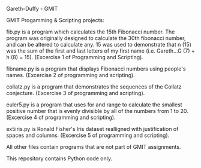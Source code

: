 Gareth-Duffy - GMIT

GMIT Progamming & Scripting projects:

fib.py is a program which calculates the 15th Fibonacci number. The program was originally designed to calculate the 30th fibonacci number, and can be altered to calculate any. 15 was used to demonstrate that n (15) was the sum of the first and last letters of my first name (i.e. Gareth...G (7) + h (8) = 15). (Excercise 1 of Programming and Scripting).

fibname.py is a program that displays Fibonacci numbers using people's names. (Excercise 2 of programming and scripting).

collatz.py is a program that demonstrates the sequences of the Collatz conjecture. (Excercise 3 of programming and scripting).

euler5.py is a program that uses for and range to calculate the smallest positive number that is evenly divisible by all of the numbers from 1 to 20. (Excercise 4 of programming and scripting).

ex5iris.py is Ronald Fisher's Iris dataset realligned with justification of spaces and columns. (Excercise 5 of programming and scripting).

All other files contain programs that are not part of GMIT assignments.

This repository contains Python code only.



